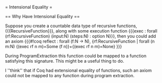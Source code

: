 = Intensional Equality =

== Why Have Intensional Equality ==

Suppose you create a countable data type of recursive functions, {{{RecursiveFunction}}}, along with some execution function {{{exec : forall (rf:RecursiveFunction) (input:N) (steps:N) : option N}}}, then you could add an axiom 
{{{#!coq
reflect : forall (f:N -> N), 
 {rf:RecursiveFunction 
 | forall (n m:N) {(exec rf n m)=Some (f n)}+{(exec rf n m)=None}
}}}

During ProgramExtraction this function could be mapped to a function satisfying this signature.  This might be a useful thing to do.

I ''think'' that if Coq had extensional equality of functions, such an axiom could not be mapped to any function during program extraction.
